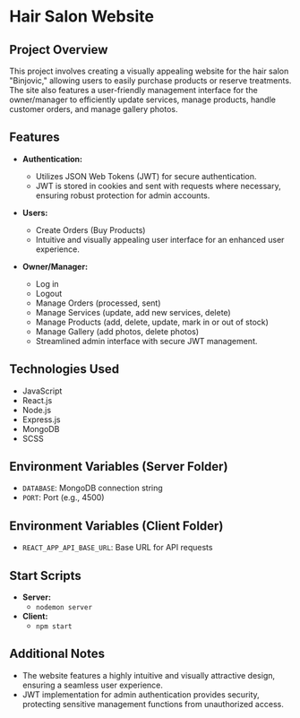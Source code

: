 # Hair Salon Website

## Project Overview

This project involves creating a visually appealing website for the hair salon "Binjovic," allowing users to easily purchase products or reserve treatments. The site also features a user-friendly management interface for the owner/manager to efficiently update services, manage products, handle customer orders, and manage gallery photos.

## Features

- **Authentication:**
  - Utilizes JSON Web Tokens (JWT) for secure authentication.
  - JWT is stored in cookies and sent with requests where necessary, ensuring robust protection for admin accounts.

- **Users:**
  - Create Orders (Buy Products)
  - Intuitive and visually appealing user interface for an enhanced user experience.

- **Owner/Manager:**
  - Log in
  - Logout
  - Manage Orders (processed, sent)
  - Manage Services (update, add new services, delete)
  - Manage Products (add, delete, update, mark in or out of stock)
  - Manage Gallery (add photos, delete photos)
  - Streamlined admin interface with secure JWT management.

## Technologies Used

- JavaScript
- React.js
- Node.js
- Express.js
- MongoDB
- SCSS

## Environment Variables (Server Folder)

- `DATABASE`: MongoDB connection string  
- `PORT`: Port (e.g., 4500)

## Environment Variables (Client Folder)

- `REACT_APP_API_BASE_URL`: Base URL for API requests

## Start Scripts

- **Server:**
  - `nodemon server`
- **Client:**
  - `npm start`

## Additional Notes

- The website features a highly intuitive and visually attractive design, ensuring a seamless user experience.
- JWT implementation for admin authentication provides security, protecting sensitive management functions from unauthorized access.
